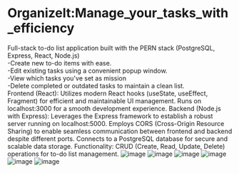 # OrganizeIt:Manage_your_tasks_with_efficiency
 Full-stack to-do list application built with the PERN stack (PostgreSQL, Express, React, Node.js)          
 -Create new to-do items with ease.  
 -Edit existing tasks using a convenient popup window.     
 -View which tasks you've set as mission     
 -Delete completed or outdated tasks to maintain a clean list.                                                                                                          
Frontend (React): Utilizes modern React hooks (useState, useEffect, Fragment) for efficient and maintainable UI management. Runs on localhost:3000 for a smooth development experience. 
Backend (Node.js with Express): Leverages the Express framework to establish a robust server running on localhost:5000. Employs CORS (Cross-Origin Resource Sharing) to enable seamless communication between frontend and backend despite different ports. 
Connects to a PostgreSQL database for secure and scalable data storage. 
Functionality: CRUD (Create, Read, Update, Delete) operations for to-do list management.
![image](https://github.com/bkajal/Todo_app-Manage_your_tasks_with_efficiency/assets/153576383/9fed0aa6-8a2a-4f86-a09e-b16cc47f28ec)
![image](https://github.com/bkajal/Todo_app-Manage_your_tasks_with_efficiency/assets/153576383/da5c938e-1747-4b18-a475-b550d4a91c82)
![image](https://github.com/bkajal/Todo_app-Manage_your_tasks_with_efficiency/assets/153576383/b3eb61c7-dff2-44ee-a4bd-10197db334b4)
![image](https://github.com/bkajal/Todo_app-Manage_your_tasks_with_efficiency/assets/153576383/29e9b4b9-ae7d-406a-9861-9538a938fe55)
![image](https://github.com/bkajal/Todo_app-Manage_your_tasks_with_efficiency/assets/153576383/c76ec607-8adc-41c8-be80-2239c078a1b7)
![image](https://github.com/bkajal/Todo_app-Manage_your_tasks_with_efficiency/assets/153576383/82267d2b-3ffb-4c30-b192-fac9377e91ab)
